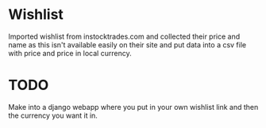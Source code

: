 # Wishlist
Imported wishlist from instocktrades.com and collected their price and name as this isn't available easily on their site and put data into a csv file with price and price in local currency.
# TODO
Make into a django webapp where you put in your own wishlist link and then the currency you want it in.
